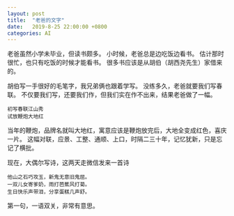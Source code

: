 ```yaml
---
layout: post
title:  "老爸的文字"
date:   2019-8-25 22:00:00 +0800
categories: AI
---
```


老爸虽然小学未毕业，但读书颇多。
小时候，老爸总是边吃饭边看书。
估计那时很忙，也只有吃饭的时候才能看书。
很多书应该是从胡伯（胡西尧先生）家借来的。

胡伯写一手很好的毛笔字，我兄弟俩也跟着学写。
没练多久，老爸就要我们写春联。
不仅要我们写，还要我们作，但我们实在作不出来，结果老爸做了一幅。

    初写春联江山秀
    试放鞭炮大地红

当年的鞭炮，品牌名就叫大地红，寓意应该是鞭炮放完后，大地全变成红色，喜庆一片。
这幅对联，应景、工整、通顺、上口，时隔二三十年，记忆犹新，只是忘记了横批。


现在，大偶尔写诗，这两天走微信发来一首诗

    他山之石巧攻玉，新鬼无意旧鬼屈。
    一双儿女寄爹奶，雨打芭蕉风打菊。
    生日快乐声带泪，分享蛋糕几声舒。

第一句，一语双关，非常有意思。
